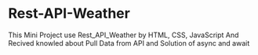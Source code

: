 # Rest-API-Weather
This Mini Project use Rest_API_Weather by HTML, CSS, JavaScript And Recived knowled about Pull Data from API 
and Solution of async and await 
